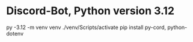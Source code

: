 # Discord-Bot, Python version 3.12

py -3.12 -m venv venv
./venv/Scripts/activate
pip install py-cord, python-dotenv
